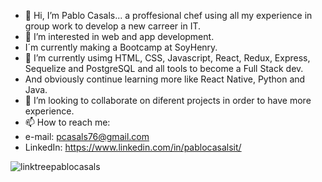 - 👋 Hi, I’m Pablo Casals... a proffesional chef using all my experience in group work to develop a new carreer in IT.
- 👀 I’m interested in web and app development.
- I´m currently making a Bootcamp at SoyHenry.
- 🌱 I’m currently usimg HTML, CSS, Javascript, React, Redux, Express, Sequelize and PostgreSQL and all tools to become a Full Stack dev.
- And obviously continue learning more like React Native, Python and Java. 
- 💞️ I’m looking to collaborate on diferent projects in order to have more experience.
- 📫 How to reach me: 
- e-mail: pcasals76@gmail.com
- LinkedIn: https://www.linkedin.com/in/pablocasalsit/

![linktreepablocasals](https://user-images.githubusercontent.com/71563325/131933522-d3a02b18-6ab9-4cd4-a9be-bf1e617dc30a.png)



<!---
pabloluiscasals/pabloluiscasals is a ✨ special ✨ repository because its `README.md` (this file) appears on your GitHub profile.
You can click the Preview link to take a look at your changes.
--->
